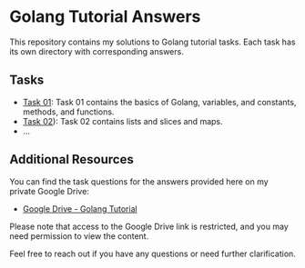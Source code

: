 # Golang Tutorial Answers

This repository contains my solutions to Golang tutorial tasks. Each task has its own directory with corresponding answers.

## Tasks

- [Task 01](https://github.com/AvishiGan/golang-tutorials/tree/main/task_01): Task 01 contains the basics of Golang, variables, and constants, methods, and functions.
- [Task 02](https://github.com/AvishiGan/golang-tutorials/tree/main/task_02)): Task 02 contains lists and slices and maps.
- ...

## Additional Resources

You can find the task questions for the answers provided here on my private Google Drive:

- [Google Drive - Golang Tutorial](https://drive.google.com/drive/folders/1jq9FxCzet8QB5NBo7lAYA5wG5YdUdkpk?usp=sharing)

Please note that access to the Google Drive link is restricted, and you may need permission to view the content.

Feel free to reach out if you have any questions or need further clarification.
